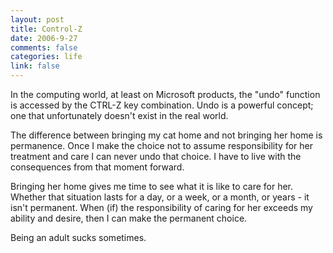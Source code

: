 ```yaml
--- 
layout: post
title: Control-Z
date: 2006-9-27
comments: false
categories: life
link: false
---
```

In the computing world, at least on Microsoft products, the "undo" function is accessed by the CTRL-Z key combination. Undo is a powerful concept; one that unfortunately doesn't exist in the real world.

The difference between bringing my cat home and not bringing her home is permanence. Once I make the choice not to assume responsibility for her treatment and care I can never undo that choice. I have to live with the consequences from that moment forward.

Bringing her home gives me time to see what it is like to care for her. Whether that situation lasts for a day, or a week, or a month, or years - it isn't permanent. When (if) the responsibility of caring for her exceeds my ability and desire, then I can make the permanent choice.

Being an adult sucks sometimes.
